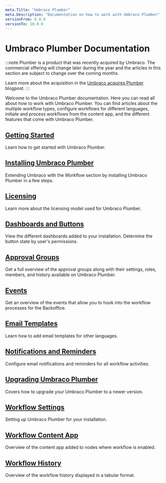 ```yaml
---
meta.Title: "Umbraco Plumber"
meta.Description: "Documentation on how to work with Umbraco Plumber"
versionFrom: 8.0.0
versionTo: 10.0.0
---
```


# Umbraco Plumber Documentation

:::note
Plumber is a product that was recently acquired by Umbraco. The commercial offering will change later during the year and the articles in this section are subject to change over the coming months.

Learn more about the acquisition in the [Umbraco acquires Plumber](https://umbraco.com/blog/umbraco-acquires-plumber/) blogpost.
:::

Welcome to the Umbraco Plumber documentation. Here you can read all about how to work with Umbraco Plumber. You can find articles about the multiple workflow types, configure workflows for different languages, initiate and process workflows from the content app, and the different features that come with Umbraco Plumber.

## [Getting Started](Getting-Started/index.md)

Learn how to get started with Umbraco Plumber.

## [Installing Umbraco Plumber](Installing-Plumber/index.md)

Extending Umbraco with the Workflow section by installing Umbraco Plumber in a few steps.

## [Licensing](Licensing/index.md)

Learn more about the licensing model used for Umbraco Plumber.

## [Dashboards and Buttons](Dashboards-and-Buttons/index.md)

View the different dashboards added to your installation. Determine the button state by user's permissions.

## [Approval Groups](Approval-Groups/index.md)

Get a full overview of the approval groups along with their settings, roles, members, and history available on Umbraco Plumber.

## [Events](Events/index.md)

Get an overview of the events that allow you to hook into the workflow processes for the Backoffice.

## [Email Templates](Email-Templates/index.md)

Learn how to add email templates for other languages.

## [Notifications and Reminders](Notifications-and-Reminders/index.md)

Configure email notifications and reminders for all workflow activities.

## [Upgrading Umbraco Plumber](Upgrading-Plumber/index.md)

Covers how to upgrade your Umbraco Plumber to a newer version.

## [Workflow Settings](Workflow-Settings/index.md)

Setting up Umbraco Plumber for your installation.

## [Workflow Content App](Workflow-Content-App/index.md)

Overview of the content app added to nodes where workflow is enabled.

## [Workflow History](Workflow-History/index.md)

Overview of the workflow history displayed in a tabular format.
